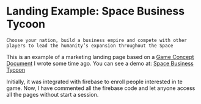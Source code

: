 # Landing Example: Space Business Tycoon

```
Choose your nation, build a business empire and compete with other players to lead the humanity’s expansion throughout the Space
```

This is an example of a marketing landing page based on a [Game Concept Document](https://dulcebelluminexpertis.com/game-design/game-concept-example-space-business-tycoon.html) I wrote some time ago. You can see a demo at: [Space Business Tycoon](https://space-business-tycoon.dulcebelluminexpertis.com/)

Initially, it was integrated with firebase to enroll people interested in te game. Now, I have commented all the firebase code and let anyone access all the pages without start a session.



